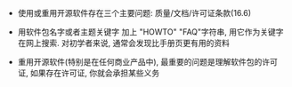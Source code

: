 + 使用或重用开源软件存在三个主要问题: 质量/文档/许可证条款(16.6)

+ 用软件包名字或者主题关键字 加上 "HOWTO" "FAQ"字符串, 用它作为关键字在网上搜索. 对初学者来说, 通常会发现比手册页更有用的资料

+ 重用开源软件(特别是在任何商业产品中), 最重要的问题是理解软件包的许可证, 如果存在许可证, 你就会承担某些义务


